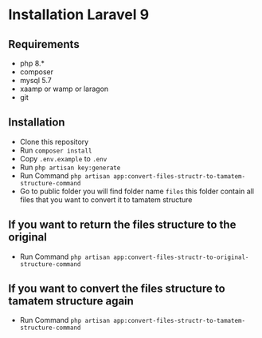 # Installation Laravel 9
## Requirements
- php 8.*
- composer
- mysql 5.7
- xaamp or wamp or laragon
- git

## Installation
- Clone this repository
- Run `composer install`
- Copy `.env.example` to `.env`
- Run `php artisan key:generate`
- Run Command `php artisan app:convert-files-structr-to-tamatem-structure-command`
- Go to public folder you will find folder name `files` this folder contain all files that you want to convert it to tamatem structure

## If you want to return the files structure to the original
- Run Command `php artisan app:convert-files-structr-to-original-structure-command`

## If you want to convert the files structure to tamatem structure again
- Run Command `php artisan app:convert-files-structr-to-tamatem-structure-command`
```

